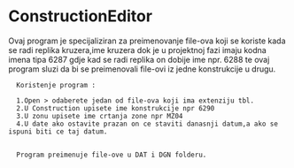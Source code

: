 # ConstructionEditor

Ovaj program je specijaliziran za preimenovanje file-ova koji se koriste kada se radi replika kruzera,ime kruzera dok je u projektnoj fazi imaju kodna imena tipa 6287 gdje kad se radi replika on dobije ime npr. 6288 te ovaj program sluzi da bi se preimenovali file-ovi iz jedne konstrukcije u drugu.

      Koristenje program :

      1.Open > odaberete jedan od file-ova koji ima extenziju tbl.
      2.U Construction upisete ime konstrukcije npr 6290
      3.U zonu upisete ime crtanja zone npr MZ04
      4.U date ako ostavite prazan on ce staviti danasnji datum,a ako se ispuni biti ce taj datum.


      Program preimenuje file-ove u DAT i DGN folderu.

